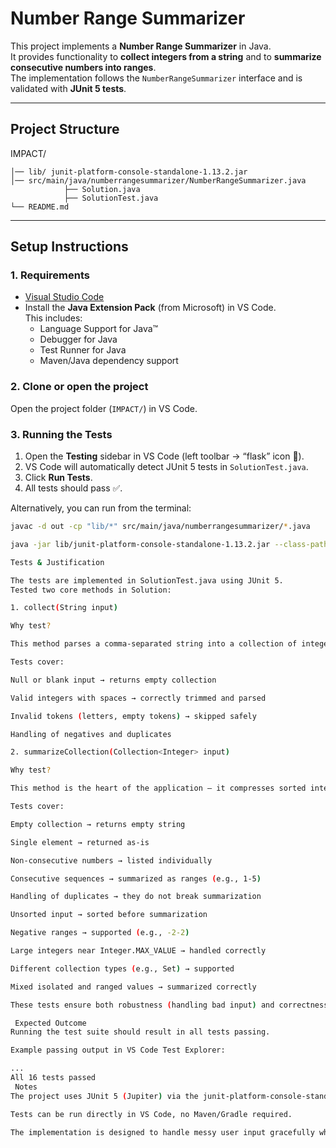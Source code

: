 # Number Range Summarizer

This project implements a **Number Range Summarizer** in Java.  
It provides functionality to **collect integers from a string** and to **summarize consecutive numbers into ranges**.  
The implementation follows the `NumberRangeSummarizer` interface and is validated with **JUnit 5 tests**.

---

##  Project Structure
IMPACT/

    │── lib/ junit-platform-console-standalone-1.13.2.jar
    │── src/main/java/numberrangesummarizer/NumberRangeSummarizer.java
                ├── Solution.java
                ├── SolutionTest.java
    └── README.md
---

##  Setup Instructions

### 1. Requirements
- [Visual Studio Code](https://code.visualstudio.com/)  
- Install the **Java Extension Pack** (from Microsoft) in VS Code.  
  This includes:
  - Language Support for Java™
  - Debugger for Java
  - Test Runner for Java
  - Maven/Java dependency support

### 2. Clone or open the project
Open the project folder (`IMPACT/`) in VS Code.

### 3. Running the Tests
1. Open the **Testing** sidebar in VS Code (left toolbar → “flask” icon 🧪).  
2. VS Code will automatically detect JUnit 5 tests in `SolutionTest.java`.  
3. Click **Run Tests**.  
4. All tests should pass ✅.

Alternatively, you can run from the terminal:
```bash
javac -d out -cp "lib/*" src/main/java/numberrangesummarizer/*.java

java -jar lib/junit-platform-console-standalone-1.13.2.jar --class-path out --scan-class-path

Tests & Justification

The tests are implemented in SolutionTest.java using JUnit 5.
Tested two core methods in Solution:

1. collect(String input)

Why test?

This method parses a comma-separated string into a collection of integers. Errors here would break the summarizer.

Tests cover:

Null or blank input → returns empty collection

Valid integers with spaces → correctly trimmed and parsed

Invalid tokens (letters, empty tokens) → skipped safely

Handling of negatives and duplicates

2. summarizeCollection(Collection<Integer> input)

Why test?

This method is the heart of the application — it compresses sorted integers into ranges.

Tests cover:

Empty collection → returns empty string

Single element → returned as-is

Non-consecutive numbers → listed individually

Consecutive sequences → summarized as ranges (e.g., 1-5)

Handling of duplicates → they do not break summarization

Unsorted input → sorted before summarization

Negative ranges → supported (e.g., -2-2)

Large integers near Integer.MAX_VALUE → handled correctly

Different collection types (e.g., Set) → supported

Mixed isolated and ranged values → summarized correctly

These tests ensure both robustness (handling bad input) and correctness (expected range outputs).

 Expected Outcome
Running the test suite should result in all tests passing.

Example passing output in VS Code Test Explorer:

...
All 16 tests passed
 Notes
The project uses JUnit 5 (Jupiter) via the junit-platform-console-standalone jar.

Tests can be run directly in VS Code, no Maven/Gradle required.

The implementation is designed to handle messy user input gracefully while producing a clean summarized output."Assessment submission branch" 
